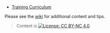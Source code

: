 
- [Training Curriculum](TrainingCurriculum/0_Agenda.md)

Please see the [wiki](https://github.com/labordynamicsinstitute/replicability-training/wiki) for additional content and tips. 

> Content is [![License: CC BY-NC 4.0](https://licensebuttons.net/l/by-nc/4.0/80x15.png)](https://creativecommons.org/licenses/by-nc/4.0/).
